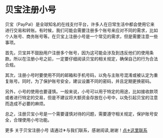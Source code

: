 # 贝宝注册小号

贝宝（PayPal）是全球知名的在线支付平台，许多人在日常生活中都会使用它来进行交易和转账。有时候，我们可能会需要注册多个账号来应对不同的需求，比如个人账号、商务账号等。在贝宝上注册小号是一个常见的需求，但是需要注意一些事项。

首先，贝宝并不鼓励用户注册多个账号，因为这可能会涉及到违反他们的使用条款。所以在注册小号之前，一定要仔细阅读贝宝的相关规定，确保自己的行为合法合规。

其次，注册小号时要使用不同的邮箱和手机号码，以免与主账号混淆或被认定为重复账号。同时，为了保护账号安全，建议设置不同的密码，并且定期更换密码。

另外，小号的使用也要谨慎。一般来说，小号可以用于特定的用途，比如接收款项或者进行特定的交易，但是不建议将大额资金存放在小号中，以免引起贝宝的注意而造成不必要的麻烦。

总之，注册贝宝小号是一个需要谨慎对待的问题，需要遵守相关规定，保护账号安全，合理使用小号功能。

更多 关于贝宝注册小号 请通过✈与我们联系，感谢阅读,谢谢！[点✈这里联系](https://ss.k02.cc)